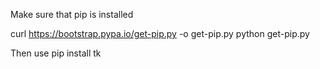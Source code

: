 Make sure that pip is installed

curl https://bootstrap.pypa.io/get-pip.py -o get-pip.py
python get-pip.py

Then use 
pip install tk